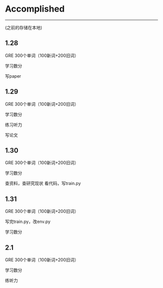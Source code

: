 # Accomplished
----------------
(之前的存储在本地)
## 1.28
GRE 300个单词（100新词+200旧词）

学习数分

写paper
## 1.29
GRE 300个单词（100新词+200旧词）

学习数分

练习听力

写论文
## 1.30
GRE 300个单词（100新词+200旧词）

学习数分

查资料，查研究现状
看代码，写train.py
## 1.31
GRE 300个单词（100新词+200旧词）

写完train.py，改env.py

学习数分
## 2.1
GRE 300个单词（100新词+200旧词）

学习数分

练听力
